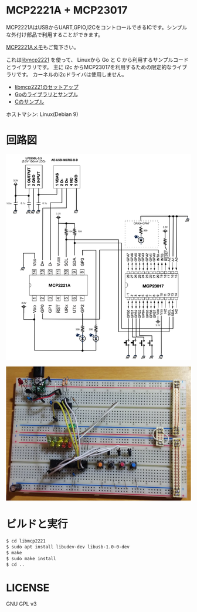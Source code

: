 # MCP2221A + MCP23017

MCP2221AはUSBからUART,GPIO,I2CをコントロールできるICです。シンプルな外付け部品で利用することができます。

[MCP2221Aメモ](https://gist.github.com/mamemomonga/fdb7a2330b0a3c5d2ba50528c5946ef4)もご覧下さい。

これは[libmcp2221](https://github.com/zkemble/libmcp2221) を使って、
Linuxから Go と C から利用するサンプルコードとライブラリです。
主に i2c からMCP23017を利用するための限定的なライブラリです。
カーネルのi2cドライバは使用しません。

* [libmcp2221のセットアップ](./libmcp2221/)
* [Goのライブラリとサンプル](./go)
* [Cのサンプル](./c)

ホストマシン: Linux(Debian 9)

# 回路図

![schematics.png](resource/schematics.png)

![photo.hpg](resource/photo.jpg)


# ビルドと実行

	$ cd libmcp2221
	$ sudo apt install libudev-dev libusb-1.0-0-dev
	$ make
	$ sudo make install
	$ cd ..

# LICENSE

GNU GPL v3
